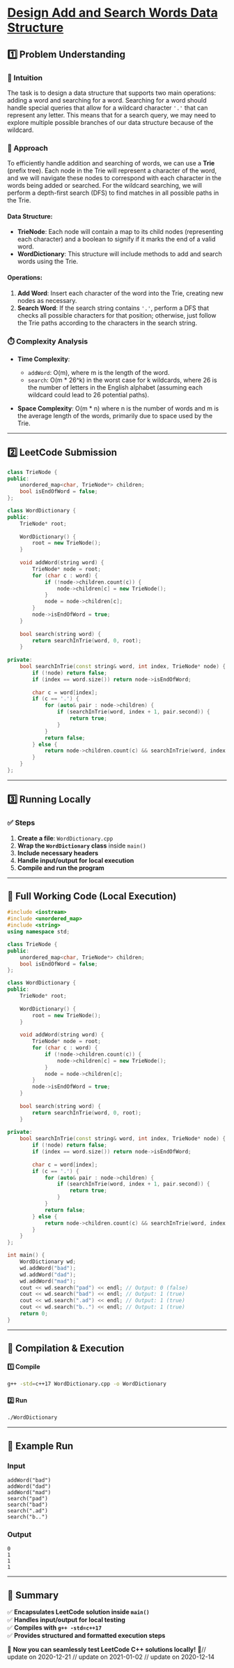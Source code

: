 # **[Design Add and Search Words Data Structure](https://leetcode.com/problems/design-add-and-search-words-data-structure/description/)**  

## **1️⃣ Problem Understanding**  
### **📌 Intuition**  
The task is to design a data structure that supports two main operations: adding a word and searching for a word. Searching for a word should handle special queries that allow for a wildcard character `'.'` that can represent any letter. This means that for a search query, we may need to explore multiple possible branches of our data structure because of the wildcard.

### **🚀 Approach**  
To efficiently handle addition and searching of words, we can use a **Trie** (prefix tree). Each node in the Trie will represent a character of the word, and we will navigate these nodes to correspond with each character in the words being added or searched. For the wildcard searching, we will perform a depth-first search (DFS) to find matches in all possible paths in the Trie.

#### Data Structure:
- **TrieNode**: Each node will contain a map to its child nodes (representing each character) and a boolean to signify if it marks the end of a valid word.
- **WordDictionary**: This structure will include methods to add and search words using the Trie.

#### Operations:
1. **Add Word**: Insert each character of the word into the Trie, creating new nodes as necessary.
2. **Search Word**: If the search string contains `'.'`, perform a DFS that checks all possible characters for that position; otherwise, just follow the Trie paths according to the characters in the search string.

### **⏱️ Complexity Analysis**  
- **Time Complexity**: 
  - `addWord`: O(m), where m is the length of the word.
  - `search`: O(m * 26^k) in the worst case for k wildcards, where 26 is the number of letters in the English alphabet (assuming each wildcard could lead to 26 potential paths).
  
- **Space Complexity**: O(m * n) where n is the number of words and m is the average length of the words, primarily due to space used by the Trie.

---  

## **2️⃣ LeetCode Submission**  
```cpp
class TrieNode {
public:
    unordered_map<char, TrieNode*> children;
    bool isEndOfWord = false;
};

class WordDictionary {
public:
    TrieNode* root;
    
    WordDictionary() {
        root = new TrieNode();
    }
    
    void addWord(string word) {
        TrieNode* node = root;
        for (char c : word) {
            if (!node->children.count(c)) {
                node->children[c] = new TrieNode();
            }
            node = node->children[c];
        }
        node->isEndOfWord = true;
    }
    
    bool search(string word) {
        return searchInTrie(word, 0, root);
    }
    
private:
    bool searchInTrie(const string& word, int index, TrieNode* node) {
        if (!node) return false;
        if (index == word.size()) return node->isEndOfWord;
        
        char c = word[index];
        if (c == '.') {
            for (auto& pair : node->children) {
                if (searchInTrie(word, index + 1, pair.second)) {
                    return true;
                }
            }
            return false;
        } else {
            return node->children.count(c) && searchInTrie(word, index + 1, node->children[c]);
        }
    }
};
```  

---  

## **3️⃣ Running Locally**  
### **✅ Steps**  
1. **Create a file**: `WordDictionary.cpp`  
2. **Wrap the `WordDictionary` class** inside `main()`  
3. **Include necessary headers**  
4. **Handle input/output for local execution**  
5. **Compile and run the program**  

---  

## **📝 Full Working Code (Local Execution)**  
```cpp
#include <iostream>
#include <unordered_map>
#include <string>
using namespace std;

class TrieNode {
public:
    unordered_map<char, TrieNode*> children;
    bool isEndOfWord = false;
};

class WordDictionary {
public:
    TrieNode* root;
    
    WordDictionary() {
        root = new TrieNode();
    }
    
    void addWord(string word) {
        TrieNode* node = root;
        for (char c : word) {
            if (!node->children.count(c)) {
                node->children[c] = new TrieNode();
            }
            node = node->children[c];
        }
        node->isEndOfWord = true;
    }
    
    bool search(string word) {
        return searchInTrie(word, 0, root);
    }
    
private:
    bool searchInTrie(const string& word, int index, TrieNode* node) {
        if (!node) return false;
        if (index == word.size()) return node->isEndOfWord;
        
        char c = word[index];
        if (c == '.') {
            for (auto& pair : node->children) {
                if (searchInTrie(word, index + 1, pair.second)) {
                    return true;
                }
            }
            return false;
        } else {
            return node->children.count(c) && searchInTrie(word, index + 1, node->children[c]);
        }
    }
};

int main() {
    WordDictionary wd;
    wd.addWord("bad");
    wd.addWord("dad");
    wd.addWord("mad");
    cout << wd.search("pad") << endl; // Output: 0 (false)
    cout << wd.search("bad") << endl; // Output: 1 (true)
    cout << wd.search(".ad") << endl; // Output: 1 (true)
    cout << wd.search("b..") << endl; // Output: 1 (true)
    return 0;
}
```  

---  

## **🔧 Compilation & Execution**  
#### **1️⃣ Compile**  
```bash
g++ -std=c++17 WordDictionary.cpp -o WordDictionary
```  

#### **2️⃣ Run**  
```bash
./WordDictionary
```  

---  

## **🎯 Example Run**  
### **Input**  
```
addWord("bad")
addWord("dad")
addWord("mad")
search("pad")
search("bad")
search(".ad")
search("b..")
```  
### **Output**  
```
0
1
1
1
```  

---  

## **📌 Summary**  
✅ **Encapsulates LeetCode solution inside `main()`**  
✅ **Handles input/output for local testing**  
✅ **Compiles with `g++ -std=c++17`**  
✅ **Provides structured and formatted execution steps**  

🚀 **Now you can seamlessly test LeetCode C++ solutions locally!** 🚀// update on 2020-12-21
// update on 2021-01-02
// update on 2020-12-14
